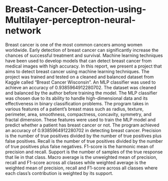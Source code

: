 # Breast-Cancer-Detection-using-Multilayer-perceptron-neural-network
Breast cancer is one of the most common cancers among women worldwide. Early detection of breast cancer can significantly increase the chances of successful treatment and survival. Machine learning techniques have been used to develop models that can detect breast cancer from medical images with high accuracy. In this report, we present a project that aims to detect breast cancer using machine learning techniques. The project was trained and tested on a cleaned and balanced dataset from Kaggle called “Breast Cancer Wisconsin”. An MLP classifier was used to achieve an accuracy of 0.9385964912280702. The dataset was cleaned and balanced by the author before training the model. The MLP classifier was chosen due to its ability to handle high-dimensional data and its effectiveness in binary classification problems. The program takes in various features of a patient’s breast mass such as radius, texture, perimeter, area, smoothness, compactness, concavity, symmetry, and fractal dimension. These features were used to train the MLP model and predict whether a patient has breast cancer or not. The program achieved an accuracy of 0.9385964912280702 in detecting breast cancer. Precision is the number of true positives divided by the number of true positives plus false positives. Recall is the number of true positives divided by the number of true positives plus false negatives. F1-score is the harmonic mean of precision and recall. Support is the number of samples of the true response that lie in that class. Macro average is the unweighted mean of precision, recall and F1-score across all classes while weighted average is the weighted mean of precision, recall and F1-score across all classes where each class’s contribution is weighted by its support.
